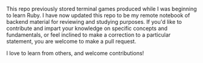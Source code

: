 This repo previously stored terminal games produced while I was beginning to learn Ruby. I have now updated this repo to be my remote notebook of backend material for reviewing and studying purposes. If you'd like to contribute and impart your knowledge on specific concepts and fundamentals, or feel inclined to make a correction to a particular statement, you are welcome to make a pull request.

I love to learn from others, and welcome contributions!
